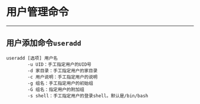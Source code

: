# 用户管理命令

---

## 用户添加命令`useradd`

```Linux
useradd [选项] 用户名
        -u UID：手工指定用户的UID号
        -d 家目录：手工指定用户的家目录
        -c 用户说明：手工指定用户的说明
        -g 组名：手工指定用户的初始组
        -G 组名：指定用户的附加组
        -s shell：手工指定用户的登录shell。默认是/bin/bash
```
